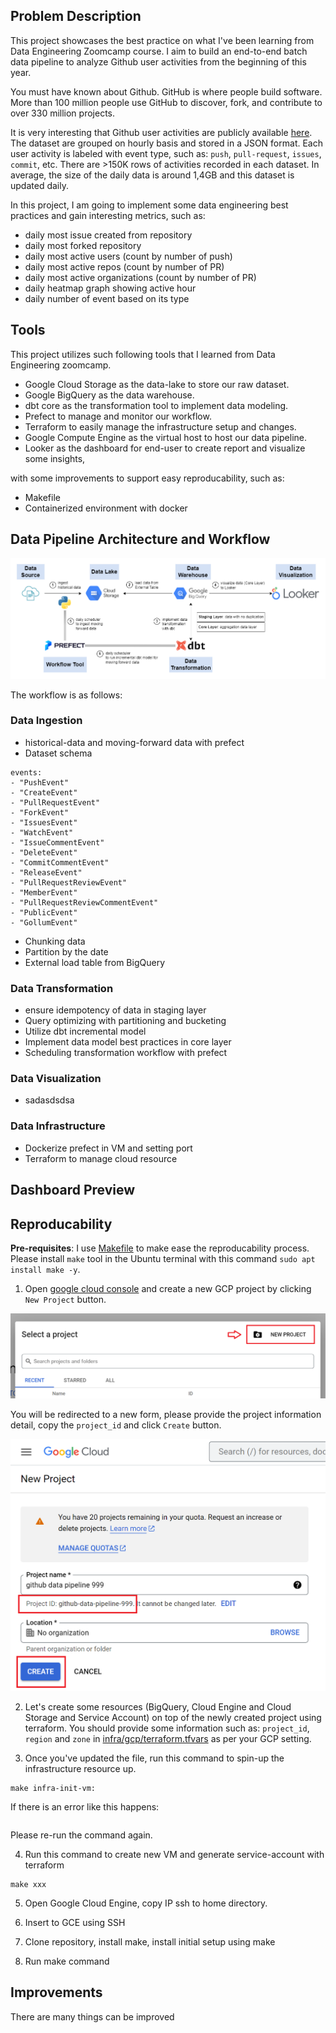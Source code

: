 ## Problem Description

This project showcases the best practice on what I've been learning from Data Engineering Zoomcamp course. I aim to build an end-to-end batch data pipeline to analyze Github user activities from the beginning of this year.

You must have known about Github. GitHub is where people build software. More than 100 million people use GitHub to discover, fork, and contribute to over 330 million projects. 

It is very interesting that Github user activities are publicly available [here](https://www.gharchive.org/). The dataset are grouped on hourly basis and stored in a JSON format. Each user activity is labeled with event type, such as: `push`, `pull-request`, `issues`, `commit`, etc. There are >150K rows of activities recorded in each dataset. In average, the size of the daily data is around 1,4GB and this dataset is updated daily.

In this project, I am going to implement some data engineering best practices and gain interesting metrics, such as:  
- daily most issue created from repository
- daily most forked repository
- daily most active users (count by number of push)
- daily most active repos (count by number of PR)
- daily most active organizations (count by number of PR)
- daily heatmap graph showing active hour 
- daily number of event based on its type

## Tools

This project utilizes such following tools that I learned from Data Engineering zoomcamp. 

- Google Cloud Storage as the data-lake to store our raw dataset.
- Google BigQuery as the data warehouse.
- dbt core as the transformation tool to implement data modeling.
- Prefect to manage and monitor our workflow.
- Terraform to easily manage the infrastructure setup and changes.
- Google Compute Engine as the virtual host to host our data pipeline.
- Looker as the dashboard for end-user to create report and visualize some insights,

with some improvements to support easy reproducability, such as: 
- Makefile 
- Containerized environment with docker

## Data Pipeline Architecture and Workflow

![data pipeline architecture](/images/design-architecture.png)

The workflow is as follows: 

### Data Ingestion

- historical-data and moving-forward data with prefect
- Dataset schema

```
events: 
- "PushEvent"
- "CreateEvent"
- "PullRequestEvent"
- "ForkEvent"
- "IssuesEvent"
- "WatchEvent"
- "IssueCommentEvent"
- "DeleteEvent"
- "CommitCommentEvent"
- "ReleaseEvent"
- "PullRequestReviewEvent"
- "MemberEvent"
- "PullRequestReviewCommentEvent"
- "PublicEvent"
- "GollumEvent"
```
- Chunking data
- Partition by the date
- External load table from BigQuery

### Data Transformation
- ensure idempotency of data in staging layer
- Query optimizing with partitioning and bucketing
- Utilize dbt incremental model
- Implement data model best practices in core layer
- Scheduling transformation workflow with prefect

### Data Visualization
- sadasdsdsa

### Data Infrastructure
- Dockerize prefect in VM and setting port 
- Terraform to manage cloud resource

## Dashboard Preview

## Reproducability
**Pre-requisites**: I use [Makefile](./Makefile) to make ease the reproducability process. Please install `make` tool in the Ubuntu terminal with this command `sudo apt install make -y`.


1. Open [google cloud console](https://console.cloud.google.com/) and create a new GCP project by clicking `New Project` button.

![new-project](./images/gcp-create-project.png)

You will be redirected to a new form, please provide the project information detail, copy the `project_id` and click `Create` button.

![fill-detail-project-info](./images/gcp-fill-project-info.png)

2. Let's create some resources (BigQuery, Cloud Engine and Cloud Storage and Service Account) on top of the newly created project using terraform. You should provide some information such as: `project_id`, `region` and `zone` in [infra/gcp/terraform.tfvars](./infra/gcp/terraform.tfvars) as per your GCP setting.

3. Once you've updated the file, run this command to spin-up the infrastructure resource up.

```
make infra-init-vm:
```

If there is an error like this happens: 
```
```
Please re-run the command again.

4. Run this command to create new VM and generate service-account with terraform

```
make xxx
```

5. Open Google Cloud Engine, copy IP ssh to home directory.

6. Insert to GCE using SSH

7. Clone repository, install make, install initial setup using make

8. Run make command 


## Improvements

There are many things can be improved